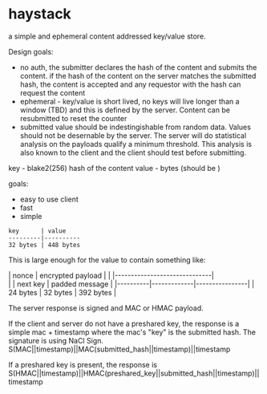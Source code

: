 # haystack

a simple and ephemeral content addressed key/value store.

Design goals:
- no auth, the submitter declares the hash of the content and submits the content. if the hash of the content on the server matches the submitted hash, the content is accepted and any requestor with the hash can request the content
- ephemeral - key/value is short lived, no keys will live longer than a window (TBD) and this is defined by the server. Content can be resubmitted to reset the counter
- submitted value should be indestingishable from random data. Values should not be desernable by the server. The server will do statistical analysis on the payloads qualify a minimum threshold. This analysis is also known to the client and the client should test before submitting.

key - blake2(256) hash of the content
value - bytes (should be )

goals:
- easy to use client
- fast
- simple

```
key      | value
---------|----------
32 bytes | 448 bytes
```

This is large enough for the value to contain something like:

|  nonce   |     encrypted payload        |
|          |------------------------------|  
|          | next key    | padded message |
|----------|-------------|----------------|
| 24 bytes | 32 bytes    | 392 bytes      |


The server response is signed and MAC or HMAC payload.

If the client and server do not have a preshared key, the response is a simple mac + timestamp where the mac's "key" is the submitted hash. The signature is using NaCl Sign.
S(MAC||timestamp)||MAC(submitted_hash||timestamp)||timestamp

If a preshared key is present, the response is
S(HMAC||timestamp)||HMAC(preshared_key||submitted_hash||timestamp)||timestamp
